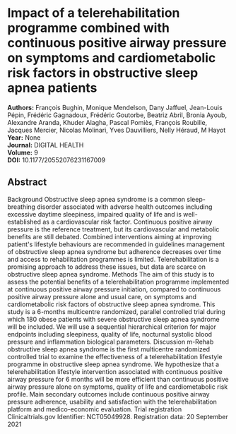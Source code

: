# Impact of a telerehabilitation programme combined with continuous positive airway pressure on symptoms and cardiometabolic risk factors in obstructive sleep apnea patients

**Authors:** François Bughin, Monique Mendelson, Dany Jaffuel, Jean-Louis Pépin, Frédéric Gagnadoux, Frédéric Goutorbe, Beatriz Abril, Bronia Ayoub, Alexandre Aranda, Khuder Alagha, Pascal Pomiès, François Roubille, Jacques Mercier, Nicolas Molinari, Yves Dauvilliers, Nelly Héraud, M Hayot  
**Year:** None  
**Journal:** DIGITAL HEALTH  
**Volume:** 9  
**DOI:** 10.1177/20552076231167009  

## Abstract
Background Obstructive sleep apnea syndrome is a common sleep-breathing disorder associated with adverse health outcomes including excessive daytime sleepiness, impaired quality of life and is well-established as a cardiovascular risk factor. Continuous positive airway pressure is the reference treatment, but its cardiovascular and metabolic benefits are still debated. Combined interventions aiming at improving patient's lifestyle behaviours are recommended in guidelines management of obstructive sleep apnea syndrome but adherence decreases over time and access to rehabilitation programmes is limited. Telerehabilitation is a promising approach to address these issues, but data are scarce on obstructive sleep apnea syndrome. Methods The aim of this study is to assess the potential benefits of a telerehabilitation programme implemented at continuous positive airway pressure initiation, compared to continuous positive airway pressure alone and usual care, on symptoms and cardiometabolic risk factors of obstructive sleep apnea syndrome. This study is a 6-months multicentre randomized, parallel controlled trial during which 180 obese patients with severe obstructive sleep apnea syndrome will be included. We will use a sequential hierarchical criterion for major endpoints including sleepiness, quality of life, nocturnal systolic blood pressure and inflammation biological parameters. Discussion m-Rehab obstructive sleep apnea syndrome is the first multicentre randomized controlled trial to examine the effectiveness of a telerehabilitation lifestyle programme in obstructive sleep apnea syndrome. We hypothesize that a telerehabilitation lifestyle intervention associated with continuous positive airway pressure for 6 months will be more efficient than continuous positive airway pressure alone on symptoms, quality of life and cardiometabolic risk profile. Main secondary outcomes include continuous positive airway pressure adherence, usability and satisfaction with the telerehabilitation platform and medico-economic evaluation. Trial registration Clinicaltrials.gov Identifier: NCT05049928. Registration data: 20 September 2021

